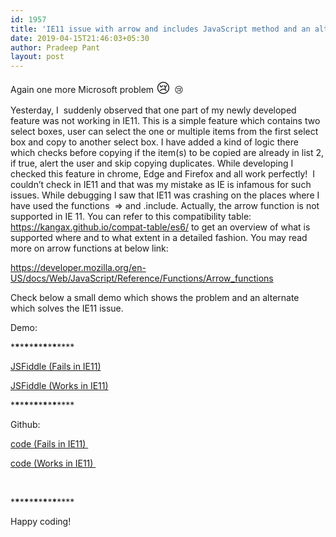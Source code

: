 ```yaml
---
id: 1957
title: 'IE11 issue with arrow and includes JavaScript method and an alternate solution'
date: 2019-04-15T21:46:03+05:30
author: Pradeep Pant
layout: post
---
```

Again one more Microsoft problem <span style="font-size: 1.375rem;">😢 </span>😢

Yesterday, I  suddenly observed that one part of my newly developed feature was not working in IE11. This is a simple feature which contains two select boxes, user can select the one or multiple items from the first select box and copy to another select box. I have added a kind of logic there which checks before copying if the item(s) to be copied are already in list 2, if true, alert the user and skip copying duplicates. While developing I checked this feature in chrome, Edge and Firefox and all work perfectly!  I couldn&#8217;t check in IE11 and that was my mistake as IE is infamous for such issues. While debugging I saw that IE11 was crashing on the places where I have used the functions  => and .include. Actually, the arrow function is not supported in IE 11. You can refer to this compatibility table: <a href="https://kangax.github.io/compat-table/es6/" rel="nofollow">https://kangax.github.io/compat-table/es6/</a> to get an overview of what is supported where and to what extent in a detailed fashion. You may read more on arrow functions at below link: 

<https://developer.mozilla.org/en-US/docs/Web/JavaScript/Reference/Functions/Arrow_functions>

Check below a small demo which shows the problem and an alternate which solves the IE11 issue.

Demo:

\***\***\***\***\***\***\***\***\***\***\****

[JSFiddle (Fails in IE11)](https://jsfiddle.net/ppant/e5pufg39/6/)

[JSFiddle (Works in IE11)](https://jsfiddle.net/ppant/e5pufg39/5/)

\***\***\***\***\***\***\***\***\***\***\****

Github:

[code (Fails in IE11) ](https://github.com/ppant/jshacks/blob/master/list_copy_items.html)

[code (Works in IE11) ](https://github.com/ppant/jshacks/blob/master/list_copy_items_with_IE11.html)

 

\***\***\***\***\***\***\***\***\***\***\****

Happy coding!